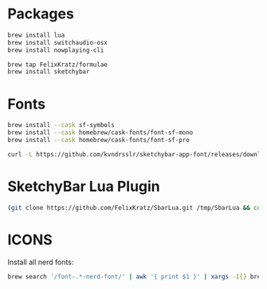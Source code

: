 # Packages

```bash
brew install lua
brew install switchaudio-osx
brew install nowplaying-cli
```

```bash
brew tap FelixKratz/formulae
brew install sketchybar
```

# Fonts

```bash
brew install --cask sf-symbols
brew install --cask homebrew/cask-fonts/font-sf-mono
brew install --cask homebrew/cask-fonts/font-sf-pro
```

```bash
curl -L https://github.com/kvndrsslr/sketchybar-app-font/releases/download/v2.0.5/sketchybar-app-font.ttf -o $HOME/Library/Fonts/sketchybar-app-font.ttf
```

# SketchyBar Lua Plugin

```bash
(git clone https://github.com/FelixKratz/SbarLua.git /tmp/SbarLua && cd /tmp/SbarLua/ && make install && rm -rf /tmp/SbarLua/)
```

# ICONS

Install all nerd fonts:

```bash
brew search '/font-.*-nerd-font/' | awk '{ print $1 }' | xargs -I{} brew install --cask {} || true
```
